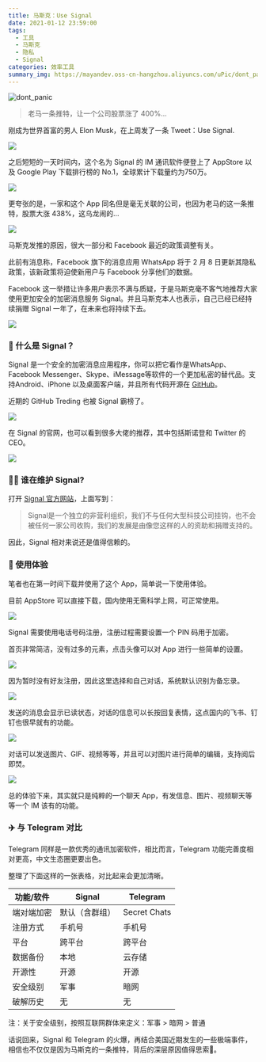 ```yaml
---
title: 马斯克：Use Signal
date: 2021-01-12 23:59:00
tags: 
  - 工具
  - 马斯克
  - 隐私
  - Signal
categories: 效率工具
summary_img: https://mayandev.oss-cn-hangzhou.aliyuncs.com/uPic/dont_panic.jpg
---
```


![dont_panic](https://mayandev.oss-cn-hangzhou.aliyuncs.com/uPic/dont_panic.jpg)

> 老马一条推特，让一个公司股票涨了 400%...


刚成为世界首富的男人 Elon Musk，在上周发了一条 Tweet：Use Signal.

![](https://mayandev.oss-cn-hangzhou.aliyuncs.com/uPic/IMG_64B4031DF58F-1.jpeg)

之后短短的一天时间内，这个名为 Signal 的 IM 通讯软件便登上了 AppStore 以及 Google Play 下载排行榜的 No.1，全球累计下载量约为750万。

![](https://mayandev.oss-cn-hangzhou.aliyuncs.com/uPic/image-20210112201330038.png)

更夸张的是，一家和这个 App 同名但是毫无关联的公司，也因为老马的这一条推特，股票大涨 438%，这乌龙闹的...

![](https://mayandev.oss-cn-hangzhou.aliyuncs.com/uPic/IMG_81404378662D-1.jpeg)

马斯克发推的原因，很大一部分和 Facebook 最近的政策调整有关。

此前有消息称，Facebook 旗下的消息应用 WhatsApp 将于 2 月 8 日更新其隐私政策，该新政策将迫使新用户与 Facebook 分享他们的数据。

Facebook 这一举措让许多用户表示不满与质疑，于是马斯克毫不客气地推荐大家使用更加安全的加密消息服务 Signal。并且马斯克本人也表示，自己已经已经持续捐赠 Signal 一年了，在未来也将持续下去。

![](https://mayandev.oss-cn-hangzhou.aliyuncs.com/uPic/image-20210112202949728.png)

### 🤨 什么是 Signal？

Signal 是一个安全的加密消息应用程序，你可以把它看作是WhatsApp、Facebook Messenger、Skype、iMessage等软件的一个更加私密的替代品。支持Android、iPhone 以及桌面客户端，并且所有代码开源在 [GitHub](https://github.com/signalapp)。

近期的 GitHub Treding 也被 Signal 霸榜了。

![](https://mayandev.oss-cn-hangzhou.aliyuncs.com/uPic/image-20210112204352943.png)

在 Signal 的官网，也可以看到很多大佬的推荐，其中包括斯诺登和 Twitter 的 CEO。

![](https://mayandev.oss-cn-hangzhou.aliyuncs.com/uPic/image-20210112204856828.png)

### 🧑‍🔧 谁在维护 Signal?

打开 [Signal 官方网站](https://signal.org)，上面写到：

> Signal是一个独立的非营利组织，我们不与任何大型科技公司挂钩，也不会被任何一家公司收购，我们的发展是由像您这样的人的资助和捐赠支持的。

因此，Signal 相对来说还是值得信赖的。

### 📱 使用体验

笔者也在第一时间下载并使用了这个 App，简单说一下使用体验。

目前 AppStore 可以直接下载，国内使用无需科学上网，可正常使用。

![](https://mayandev.oss-cn-hangzhou.aliyuncs.com/uPic/image-20210112213238430.png)

Signal 需要使用电话号码注册，注册过程需要设置一个 PIN 码用于加密。

首页非常简洁，没有过多的元素，点击头像可以对 App 进行一些简单的设置。

![](https://mayandev.oss-cn-hangzhou.aliyuncs.com/uPic/IMG_C3FB42CBCE21-1.jpeg)

因为暂时没有好友注册，因此这里选择和自己对话，系统默认识别为备忘录。

![](https://mayandev.oss-cn-hangzhou.aliyuncs.com/uPic/signal01.png)

发送的消息会显示已读状态，对话的信息可以长按回复表情，这点国内的飞书、钉钉也很早就有的功能。

![](https://mayandev.oss-cn-hangzhou.aliyuncs.com/uPic/IMG_B525BBF130DA-1.jpeg)

对话可以发送图片、GIF、视频等等，并且可以对图片进行简单的编辑，支持阅后即焚。

![](https://mayandev.oss-cn-hangzhou.aliyuncs.com/uPic/IMG_1197.jpg)

总的体验下来，其实就只是纯粹的一个聊天 App，有发信息、图片、视频聊天等等一个 IM 该有的功能。

### ✈️ 与 Telegram 对比

Telegram 同样是一款优秀的通讯加密软件，相比而言，Telegram 功能完善度相对更高，中文生态圈更要出色。

整理了下面这样的一张表格，对比起来会更加清晰。

| 功能/软件  | Signal         | Telegram     |
| ---------- | -------------- | ------------ |
| 端对端加密 | 默认（含群组） | Secret Chats |
| 注册方式   | 手机号         | 手机号       |
| 平台       | 跨平台         | 跨平台       |
| 数据备份   | 本地           | 云存储       |
| 开源性     | 开源           | 开源         |
| 安全级别   | 军事           | 暗网         |
| 破解历史   | 无             | 无           |


注：关于安全级别，按照互联网群体来定义：军事 > 暗网 > 普通

话说回来，Signal 和 Telegram 的火爆，再结合美国近期发生的一些极端事件，相信也不仅仅是因为马斯克的一条推特，背后的深层原因值得思索🤔。